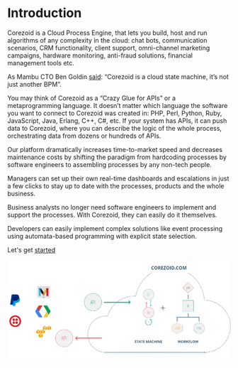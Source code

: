 # Introduction

Corezoid is a Cloud Process Engine, that lets you build, host and run algorithms of any complexity  in the cloud: chat bots, communication scenarios, CRM functionality, client support, omni-channel marketing campaigns, hardware monitoring, anti-fraud solutions, financial management tools etc.  

As Mambu CTO Ben Goldin [said](https://www.corezoid.com/blog/mambu-corezoid-cloud-state-machine/): “Corezoid is a cloud state machine, it’s not just another BPM”.

You may think of Corezoid as a “Crazy Glue for APIs” or a metaprogramming language. It doesn’t matter which language the software you want to connect to Corezoid was created in: PHP, Perl, Python, Ruby, JavaScript, Java, Erlang, C++, C#, etc. If your system has APIs, it can push data to Corezoid, where you can describe the logic of the whole process, orchestrating data from dozens or hundreds of APIs.

Our platform dramatically increases time-to-market speed and decreases maintenance costs by shifting the paradigm from hardcoding processes by software engineers to assembling processes by any non-tech people.

Managers can set up their own real-time dashboards and escalations in just a few clicks to stay up to date with the processes, products and the whole business.

Business analysts no longer need software engineers to implement and support the processes. With Corezoid, they can easily do it themselves.

Developers can easily implement complex solutions like event processing using automata-based programming with explicit state selection.

Let's get [started](quick-start/README.md)


![API](api/img/API.png)